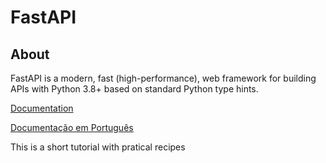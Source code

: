 # FastAPI


## About
FastAPI is a modern, fast (high-performance), web framework for building APIs with Python 3.8+ based on standard Python type hints.

[Documentation](https://fastapi.tiangolo.com/)

[Documentação em Português](https://fastapi.tiangolo.com/pt/)

This is a short tutorial with pratical recipes





